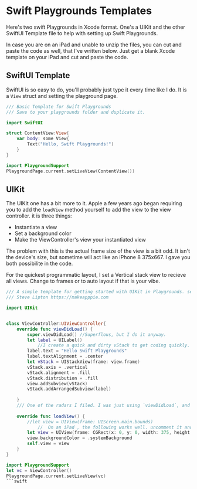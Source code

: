 # Swift Playgrounds Templates

Here's two swift Playgrounds in Xcode format. One's a UIKit and the other SwiftUI Template file to help with setting up Swift Playgrounds. 

In case you are on an iPad and unable to unzip the files, you can cut and paste the code as well, that I've written below. Just get a blank Xcode template on your iPad and cut and paste the code.

## SwiftUI Template 

SwiftUI is so easy to do, you'll probably just type it every time like I do. It is a `View` struct and setting the playground page. 

```swift
/// Basic Template for Swift Playgrounds
/// Save to your playgrounds folder and duplicate it.

import SwiftUI

struct ContentView:View{
    var body: some View{
        Text("Hello, Swift Playgrounds!")
    }
}

import PlaygroundSupport
PlaygroundPage.current.setLiveView(ContentView())

```

## UIKit

The UIKit one has a bit more to it. Apple a few years ago began requiring you to add the `loadView` method yourself to add the view to the view controller. it is three things: 
* Instantiate a view
* Set a background color
* Make the ViewController's view your instantiated view

The problem with this is the actual frame size of the view is a bit odd. It isn't the device's size, but sometime will act like an iPhone 8 375x667. I gave you both possibilite in the code. 

For the quickest programmatic layout, I set a Vertical stack view to recieve all views. Change to frames or to auto layout if that is your vibe. 

```swift
/// A simple template for getting started with UIKit in Playgrounds. see the notes in loadview for setting the frame. Save and duplcate this for  ew projects.
/// Steve Lipton https://makeapppie.com

import UIKit


class ViewController:UIViewController{
    override func viewDidLoad() {
        super.viewDidLoad() //Superflous, but I do it anyway. 
        let label = UILabel()
            //I create a quick and dirty vStack to get coding quickly. change this to your favorite way of programmatically handling UIKit. 
        label.text = "Hello Swift Playgrounds"
        label.textAlignment = .center
        let vStack = UIStackView(frame: view.frame)
        vStack.axis = .vertical
        vStack.alignment = .fill
        vStack.distribution = .fill
        view.addSubview(vStack)
        vStack.addArrangedSubview(label)
        
    }
    /// One of the radars I filed. I was just using `viewDidLoad`, and for some reason my playgrounds started crashing suddenly. Apple changed the playgrounds so it requires `loadView` to load the initial view I usually put this boilerplate code in  and go do the rest in `viewDidLoad`. The actual size of the presented view's frame is a little strange. See my course for playgrounds on LinkedIn Learning for the full story.
    
    override func loadView() {
        //let view = UIView(frame: UIScreen.main.bounds)
            //  On an iPad , the following works well. uncomment it and delete the above. 
        let view = UIView(frame: CGRect(x: 0, y: 0, width: 375, height: 667))
        view.backgroundColor = .systemBackground
        self.view = view
    }
}

import PlaygroundSupport
let vc = ViewController()
PlaygroundPage.current.setLiveView(vc)
```swift
